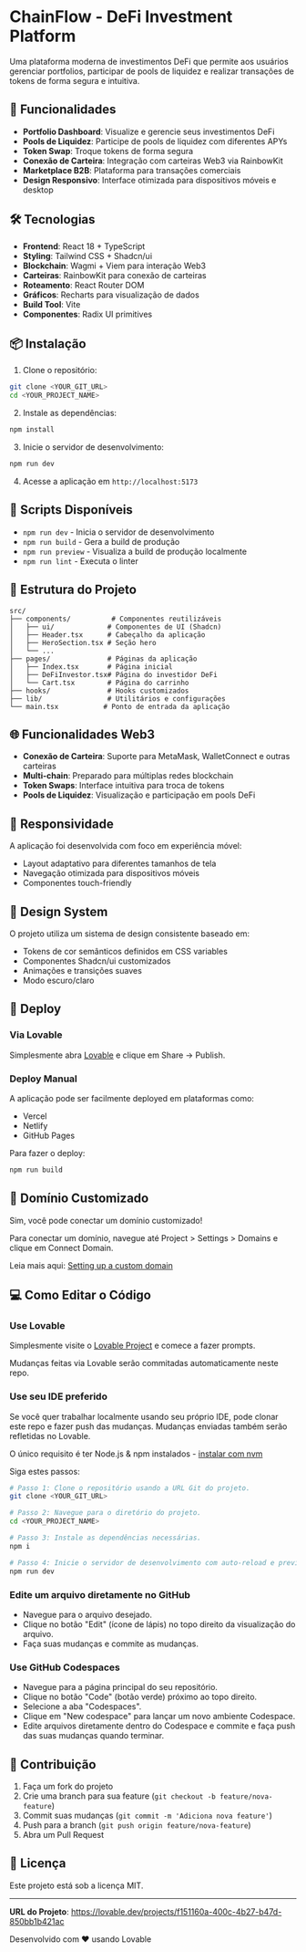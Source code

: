 # ChainFlow - DeFi Investment Platform

Uma plataforma moderna de investimentos DeFi que permite aos usuários gerenciar portfolios, participar de pools de liquidez e realizar transações de tokens de forma segura e intuitiva.

## 🚀 Funcionalidades

- **Portfolio Dashboard**: Visualize e gerencie seus investimentos DeFi
- **Pools de Liquidez**: Participe de pools de liquidez com diferentes APYs
- **Token Swap**: Troque tokens de forma segura
- **Conexão de Carteira**: Integração com carteiras Web3 via RainbowKit
- **Marketplace B2B**: Plataforma para transações comerciais
- **Design Responsivo**: Interface otimizada para dispositivos móveis e desktop

## 🛠️ Tecnologias

- **Frontend**: React 18 + TypeScript
- **Styling**: Tailwind CSS + Shadcn/ui
- **Blockchain**: Wagmi + Viem para interação Web3
- **Carteiras**: RainbowKit para conexão de carteiras
- **Roteamento**: React Router DOM
- **Gráficos**: Recharts para visualização de dados
- **Build Tool**: Vite
- **Componentes**: Radix UI primitives

## 📦 Instalação

1. Clone o repositório:
```bash
git clone <YOUR_GIT_URL>
cd <YOUR_PROJECT_NAME>
```

2. Instale as dependências:
```bash
npm install
```

3. Inicie o servidor de desenvolvimento:
```bash
npm run dev
```

4. Acesse a aplicação em `http://localhost:5173`

## 🔧 Scripts Disponíveis

- `npm run dev` - Inicia o servidor de desenvolvimento
- `npm run build` - Gera a build de produção
- `npm run preview` - Visualiza a build de produção localmente
- `npm run lint` - Executa o linter

## 🎯 Estrutura do Projeto

```
src/
├── components/          # Componentes reutilizáveis
│   ├── ui/             # Componentes de UI (Shadcn)
│   ├── Header.tsx      # Cabeçalho da aplicação
│   ├── HeroSection.tsx # Seção hero
│   └── ...
├── pages/              # Páginas da aplicação
│   ├── Index.tsx       # Página inicial
│   ├── DeFiInvestor.tsx# Página do investidor DeFi
│   └── Cart.tsx        # Página do carrinho
├── hooks/              # Hooks customizados
├── lib/                # Utilitários e configurações
└── main.tsx           # Ponto de entrada da aplicação
```

## 🌐 Funcionalidades Web3

- **Conexão de Carteira**: Suporte para MetaMask, WalletConnect e outras carteiras
- **Multi-chain**: Preparado para múltiplas redes blockchain
- **Token Swaps**: Interface intuitiva para troca de tokens
- **Pools de Liquidez**: Visualização e participação em pools DeFi

## 📱 Responsividade

A aplicação foi desenvolvida com foco em experiência móvel:
- Layout adaptativo para diferentes tamanhos de tela
- Navegação otimizada para dispositivos móveis
- Componentes touch-friendly

## 🎨 Design System

O projeto utiliza um sistema de design consistente baseado em:
- Tokens de cor semânticos definidos em CSS variables
- Componentes Shadcn/ui customizados
- Animações e transições suaves
- Modo escuro/claro

## 🚀 Deploy

### Via Lovable
Simplesmente abra [Lovable](https://lovable.dev/projects/f151160a-400c-4b27-b47d-850bb1b421ac) e clique em Share -> Publish.

### Deploy Manual
A aplicação pode ser facilmente deployed em plataformas como:
- Vercel
- Netlify
- GitHub Pages

Para fazer o deploy:
```bash
npm run build
```

## 🔗 Domínio Customizado

Sim, você pode conectar um domínio customizado!

Para conectar um domínio, navegue até Project > Settings > Domains e clique em Connect Domain.

Leia mais aqui: [Setting up a custom domain](https://docs.lovable.dev/tips-tricks/custom-domain#step-by-step-guide)

## 💻 Como Editar o Código

### Use Lovable
Simplesmente visite o [Lovable Project](https://lovable.dev/projects/f151160a-400c-4b27-b47d-850bb1b421ac) e comece a fazer prompts.

Mudanças feitas via Lovable serão commitadas automaticamente neste repo.

### Use seu IDE preferido
Se você quer trabalhar localmente usando seu próprio IDE, pode clonar este repo e fazer push das mudanças. Mudanças enviadas também serão refletidas no Lovable.

O único requisito é ter Node.js & npm instalados - [instalar com nvm](https://github.com/nvm-sh/nvm#installing-and-updating)

Siga estes passos:

```sh
# Passo 1: Clone o repositório usando a URL Git do projeto.
git clone <YOUR_GIT_URL>

# Passo 2: Navegue para o diretório do projeto.
cd <YOUR_PROJECT_NAME>

# Passo 3: Instale as dependências necessárias.
npm i

# Passo 4: Inicie o servidor de desenvolvimento com auto-reload e preview instantâneo.
npm run dev
```

### Edite um arquivo diretamente no GitHub
- Navegue para o arquivo desejado.
- Clique no botão "Edit" (ícone de lápis) no topo direito da visualização do arquivo.
- Faça suas mudanças e commite as mudanças.

### Use GitHub Codespaces
- Navegue para a página principal do seu repositório.
- Clique no botão "Code" (botão verde) próximo ao topo direito.
- Selecione a aba "Codespaces".
- Clique em "New codespace" para lançar um novo ambiente Codespace.
- Edite arquivos diretamente dentro do Codespace e commite e faça push das suas mudanças quando terminar.

## 🤝 Contribuição

1. Faça um fork do projeto
2. Crie uma branch para sua feature (`git checkout -b feature/nova-feature`)
3. Commit suas mudanças (`git commit -m 'Adiciona nova feature'`)
4. Push para a branch (`git push origin feature/nova-feature`)
5. Abra um Pull Request

## 📄 Licença

Este projeto está sob a licença MIT.

---

**URL do Projeto**: https://lovable.dev/projects/f151160a-400c-4b27-b47d-850bb1b421ac

Desenvolvido com ❤️ usando Lovable